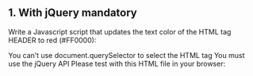 ## 1. With jQuery mandatory
Write a Javascript script that updates the text color of the HTML tag HEADER to red (#FF0000):

You can’t use document.querySelector to select the HTML tag
You must use the jQuery API
Please test with this HTML file in your browser:
